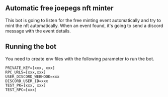 ## Automatic free joepegs nft minter

This bot is going to listen for the free minting event automatically and try to mint the nft automatically. When an event found, it's going to send a discord message with the event details.


## Running the bot

You need to create env files with the following parameter to run the bot.

```
PRIVATE_KEY=[xxx, xxx]
RPC_URLS=[xxx,xxx]
USER_DISCORD_WEBHOOK=xxx
DISCORD_USER_ID=xxx
TEST_PK=[xxx, xxx]
TEST_RPC=[xxx]
```
